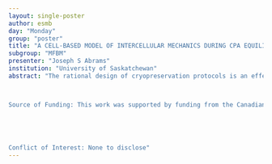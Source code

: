 ```yaml
---
layout: single-poster
author: esmb
day: "Monday"
group: "poster"
title: "A CELL-BASED MODEL OF INTERCELLULAR MECHANICS DURING CPA EQUILIBRATION IN PREANTRAL OVARIAN FOLLICLES"
subgroup: "MFBM"
presenter: "Joseph S Abrams"
institution: "University of Saskatchewan"
abstract: "The rational design of cryopreservation protocols is an effective method for improving the outcome of sample survival. Cryopreservation of preantral ovarian follicles is an experimental therapy for fertility preservation and is of particular value in prepubescent cancer patients. Post-cryopreservation survival of this tissue is unsatisfactorily low for clinical use. Current tissue models of cryopreservation are largely focused on mass transport and the cytotoxicity of cryopreservatives, however, the potential mechanical damage to intracellular connections in response to mass transport is not considered. Intracellular connections between the granulosa cells and the oocyte in ovarian follicles, known as transzonal projections (TZPs), previously, have been shown to sever during cryopreservation. We hypothesized that the damage to TZP’s is due to variation in mass transport responses between heterogeneous cell types. Here we present a cell-based model, informed by experimentation, to capture mass transport, toxicity, and intracellular connections during the equilibration phase of cryopreservation. Using this model we explore several methods for improving cryopreservation protocols with a focus on improving TZP survival and thus post-thaw functionality. 



Source of Funding: This work was supported by funding from the Canadian National Science and Engineering Research Council (RGPIN-2017-06346), the US National Institute of Child Health and Human Development (5R01HD083930-02) and the National Institute of Health (P51OD011092). Funding from the National Institute of Health supports the Oregon National Primate Research Center (ONPRC.





Conflict of Interest: None to disclose"
---
```

